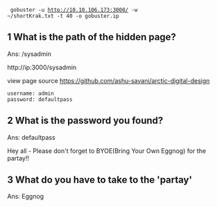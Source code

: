 <code> gobuster -u http://10.10.106.173:3000/  -w ~/shortKrak.txt -t 40 -o gobuster.ip </code>


## 1 What is the path of the hidden page?
Ans: /sysadmin

http://ip:3000/sysadmin
<!--
    Admin portal created by arctic digital design - check out our github repo
-->
 view page source
 https://github.com/ashu-savani/arctic-digital-design

    username: admin
    password: defaultpass

## 2 What is the password you found?
 Ans: defaultpass

 Hey all - Please don't forget to BYOE(Bring Your Own Eggnog) for the partay!!
## 3 What do you have to take to the 'partay'
Ans: Eggnog



